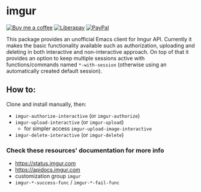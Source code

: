 # imgur
[![Buy me a coffee][bmc-badge]][bmc-link]
[![Liberapay][lp-badge]][lp-link]
[![PayPal][ppl-badge]][ppl-link]

This package provides an unofficial Emacs client for Imgur API.  Currently it
makes the basic functionality available such as authorization, uploading and
deleting in both interactive and non-interactive approach.  On top of that it
provides an option to keep multiple sessions active with functions/commands
named `*-with-session` (otherwise using an automatically created default
session).

## How to:

Clone and install manually, then:

* `imgur-authorize-interactive` (or `imgur-authorize`)
* `imgur-upload-interactive` (or `imgur-upload`)
  * for simpler access `imgur-upload-image-interactive`
* `imgur-delete-interactive` (or `imgur-delete`)

### Check these resources' documentation for more info

* https://status.imgur.com
* https://apidocs.imgur.com
* customization group `imgur`
* `imgur-*-success-func` / `imgur-*-fail-func`

[bmc-badge]: https://img.shields.io/badge/-buy_me_a%C2%A0coffee-gray?logo=buy-me-a-coffee
[bmc-link]: https://www.buymeacoffee.com/peterbadida
[ppl-badge]: https://img.shields.io/badge/-paypal-grey?logo=paypal
[ppl-link]: https://paypal.me/peterbadida
[lp-badge]: https://img.shields.io/badge/-liberapay-grey?logo=liberapay
[lp-link]: https://liberapay.com/keyweeusr
